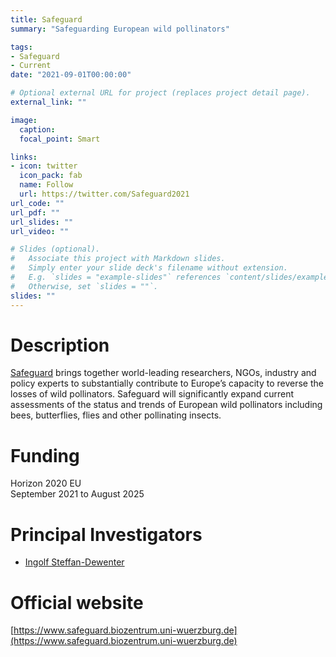 ```yaml
---
title: Safeguard
summary: "Safeguarding European wild pollinators"

tags:
- Safeguard
- Current
date: "2021-09-01T00:00:00"

# Optional external URL for project (replaces project detail page).
external_link: ""

image:
  caption: 
  focal_point: Smart

links:
- icon: twitter
  icon_pack: fab
  name: Follow
  url: https://twitter.com/Safeguard2021
url_code: ""
url_pdf: ""
url_slides: ""
url_video: ""

# Slides (optional).
#   Associate this project with Markdown slides.
#   Simply enter your slide deck's filename without extension.
#   E.g. `slides = "example-slides"` references `content/slides/example-slides.md`.
#   Otherwise, set `slides = ""`.
slides: ""
---
```


# Description
[Safeguard](https://www.safeguard.biozentrum.uni-wuerzburg.de) brings together world-leading researchers, NGOs, industry and policy experts to substantially contribute to Europe’s capacity to reverse the losses of wild pollinators. Safeguard will significantly expand current assessments of the status and trends of European wild pollinators including bees, butterflies, flies and other pollinating insects.

# Funding
Horizon 2020 EU   
September 2021 to August 2025

# Principal Investigators
- [Ingolf Steffan-Dewenter](https://www.biozentrum.uni-wuerzburg.de/en/zoo3/team/steffan-dewenter/)

# Official website
[https://www.safeguard.biozentrum.uni-wuerzburg.de](https://www.safeguard.biozentrum.uni-wuerzburg.de)
